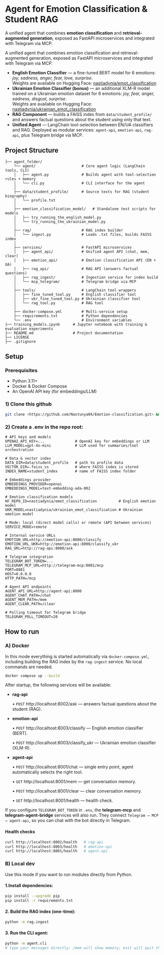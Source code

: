 # Agent for Emotion Classification & Student RAG

A unified agent that combines **emotion classification** and **retrieval-augmented generation**, exposed as FastAPI microservices and integrated with Telegram via MCP.

A unified agent that combines emotion classification and retrieval-augmented generation, exposed as FastAPI microservices and integrated with Telegram via MCP.

- **English Emotion Classifier** — a fine-tuned BERT model for 6 emotions: *joy, sadness, anger, fear, love, surprise*.  
  Weights are available on Hugging Face: [nastiadynia/emot_classification](https://huggingface.co/nastiadynia/emot_classification)
- **Ukrainian Emotion Classifier (bonus)** — an additional XLM-R model trained on a Ukrainian emotion dataset for 6 emotions: *joy, fear, anger, sadness, disgust, surprise*.  
  Weights are available on Hugging Face: [nastiadynia/ukrainian_emot_classification](https://huggingface.co/nastiadynia/ukrainian_emot_classification)
- **RAG Component** — builds a FAISS index from `data/student_profile/` and answers factual questions about the student using only that text.
- **Unified Agent** — LangChain tool-selection between EN/UA classifiers and RAG. Deployed as modular services: `agent-api`, `emotion-api`, `rag-api`, plus Telegram bridge via MCP.

## Project Structure
```
├── agent_folder/
	└── agent/                     # Core agent logic (LangChain tools, CLI)
	│   ├── agent.py               # Builds agent with tool-selection rules + memory
	│   └── cli.py                 # CLI interface for the agent
	│
	├── data/student_profile/      # Source texts for RAG (student biography)
	│   └── profile.txt
	│
	├── emotion_classification_model/   # Standalone test scripts for models
	│   ├── try_running_the_english_model.py
	│   └── try_running_the_ukrainian_model.py
	│
	├── rag/                       # RAG index builder
	│   └── ingest.py              # Loads .txt files, builds FAISS index
	│
	├── services/                  # FastAPI microservices
	│   ├── agent_api/             # Unified agent API (chat, mem, clear)
	│   ├── emotion_api/           # Emotion classification API (EN + UA)
	│   ├── rag_api/               # RAG API (answers factual questions)
	│   ├── rag_ingest/            # Ingestion service for index build
	│   └── mcp_telegram/          # Telegram bridge via MCP
	│
	├── tools/                     # LangChain tool wrappers
	│   ├── fine_tuned_tool.py     # English classifier tool
	│   ├── ukr_fine_tuned_tool.py # Ukrainian classifier tool
	│   └── rag_tool.py            # RAG tool
	│
	├── docker-compose.yml         # Multi-service setup
	├── requirements.txt           # Python dependencies
	└── .env                       # Environment variables
├── training_models.ipynb      # Jupyter notebook with training & evaluation experiments
├── README.md                  # Project documentation
├── LICENSE
├── .gitignore
```
## Setup

### Prerequisites
- Python 3.11+
- Docker & Docker Compose
- An OpenAI API key (for embeddings/LLM)
  
### 1) Clone this github
```bash
git clone <https://github.com/Nastunya04/Emotion-classification.git> && cd agent_folder
```

### 2) Create a .env in the repo root:
```
# API keys and models
OPENAI_API_KEY=...              # OpenAI key for embeddings or LLM
LLM_MODEL=gpt-4o-mini           # LLM used for summaries/tool orchestration

# Data & vector index
DATA_DIR=data/student_profile   # path to profile data
VECTOR_DIR=.faiss_vs            # where FAISS index is stored
INDEX_NAME=student_index        # name of FAISS index folder

# Embeddings provider
EMBEDDINGS_PROVIDER=openai
EMBEDDINGS_MODEL=text-embedding-ada-002

# Emotion classification models
HF_REPO_ID=nastiadynia/emot_classification          # English emotion model
UKR_MODEL=nastiadynia/ukrainian_emot_classification # Ukrainian emotion model

# Mode: local (direct model calls) or remote (API between services)
SERVICE_MODE=remote

# Internal service URLs
EMOTION_URL=http://emotion-api:8000/classify
EMOTION_URL_UKR=http://emotion-api:8000/classify_ukr
RAG_URL=http://rag-api:8000/ask

# Telegram integration
TELEGRAM_BOT_TOKEN=...
TELEGRAM_MCP_URL=http://telegram-mcp:8081/mcp
PORT=8081
HOST=0.0.0.0
HTTP_PATH=/mcp

# Agent API endpoints
AGENT_API_URL=http://agent-api:8000
AGENT_CHAT_PATH=/chat
AGENT_MEM_PATH=/mem
AGENT_CLEAR_PATH=/clear

# Polling timeout for Telegram bridge
TELEGRAM_POLL_TIMEOUT=20
```

## How to run

### A) Docker

In this mode everything is started automatically via `docker-compose.yml`, including building the RAG index by the `rag-ingest` service. No local commands are needed.

```bash
docker compose up --build
```
After startup, the following services will be available:
- **rag-api**
  
	•	`POST` http://localhost:8002/ask — answers factual questions about the student (RAG).
- **emotion-api**
  
	•	`POST` http://localhost:8003/classify — English emotion classifier (BERT).

	•	`POST` http://localhost:8003/classify_ukr — Ukrainian emotion classifier (XLM-R).
- **agent-api**
  
	•	`POST` http://localhost:8001/chat — single entry point, agent automatically selects the right tool.

	•	`GET`  http://localhost:8001/mem — get conversation memory.

	•	`POST` http://localhost:8001/clear — clear conversation memory.

	•	`GET`  http://localhost:8001/health — health check.

If you configure `TELEGRAM_BOT_TOKEN` in `.env`, the **telegram-mcp** and **telegram-agent-bridge** services will also run. They connect `Telegram → MCP → agent-api`, so you can chat with the bot directly in Telegram.

#### Health checks
```bash
curl http://localhost:8002/health   # rag-api
curl http://localhost:8003/health   # emotion-api
curl http://localhost:8001/health   # agent-api
```

### B) Local dev
Use this mode if you want to run modules directly from Python.
#### 	1.Install dependencies:
```bash
pip install --upgrade pip
pip install -r requirements.txt
```

#### 2.	Build the RAG index (one-time):
```bash
python -m rag.ingest
```

#### 3. Run the CLI agent:
```bash
python -m agent.cli
# type your messages directly; /mem will show memory; exit will quit the session
```







